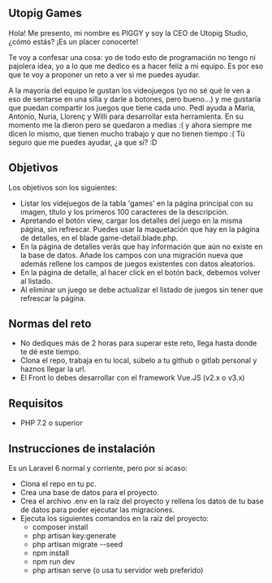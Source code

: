 ## Utopig Games

Hola! Me presento, mi nombre es PIGGY y soy la CEO de Utopig Studio, ¿cómo estás? ¡Es un placer conocerte!

Te voy a confesar una cosa: yo de todo esto de programación no tengo ni pajolera idea, yo a lo que me dedico es a hacer feliz a mi equipo. Es por eso que te voy a proponer un reto a ver si me puedes ayudar.

A la mayoría del equipo le gustan los videojuegos (yo no sé qué le ven a eso de sentarse en una silla y darle a botones, pero bueno...) y me gustaría que puedan compartir los juegos que tiene cada uno. Pedí ayuda a Maria, Antonio, Nuria, Llorenç y Willi para desarrollar esta herramienta. En su momento me la dieron pero se quedaron a medias :( y ahora siempre me dicen lo mismo, que tienen mucho trabajo y que no tienen tiempo :( Tú seguro que me puedes ayudar, ¿a que sí? :D

## Objetivos

Los objetivos son los siguientes:

- Listar los videjuegos de la tabla 'games' en la página principal con su imagen, título y los primeros 100 caracteres de la descripción.
- Apretando el botón view, cargar los detalles del juego en la misma página, sin refrescar. Puedes usar la maquetación que hay en la página de detalles, en el blade game-detail.blade.php.
- En la página de detalles verás que hay información que aún no existe en la base de datos. Añade los campos con una migración nueva que además rellene los campos de juegos existentes con datos aleatorios.
- En la página de detalle, al hacer click en el botón back, debemos volver al listado.
- Al eliminar un juego se debe actualizar el listado de juegos sin tener que refrescar la página.

## Normas del reto

- No dediques más de 2 horas para superar este reto, llega hasta donde te dé este tiempo.
- Clona el repo, trabaja en tu local, súbelo a tu github o gitlab personal y haznos llegar la url.
- El Front lo debes desarrollar con el framework Vue.JS (v2.x o v3.x)

## Requisitos

- PHP 7.2 o superior

## Instrucciones de instalación

Es un Laravel 6 normal y corriente, pero por si acaso:

- Clona el repo en tu pc.
- Crea una base de datos para el proyecto.
- Crea el archivo .env en la raíz del proyecto y rellena los datos de tu base de datos para poder ejecutar las migraciones.
- Ejecuta los siguientes comandos en la raíz del proyecto:
    - composer install
    - php artisan key:generate
    - php artisan migrate --seed
    - npm install
    - npm run dev
    - php artisan serve (o usa tu servidor web preferido)
